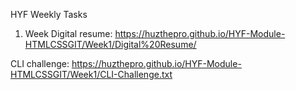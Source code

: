 HYF Weekly Tasks

1. Week
Digital resume: https://huzthepro.github.io/HYF-Module-HTMLCSSGIT/Week1/Digital%20Resume/

CLI challenge: https://huzthepro.github.io/HYF-Module-HTMLCSSGIT/Week1/CLI-Challenge.txt
